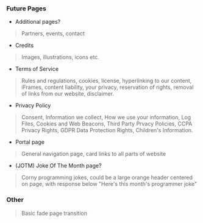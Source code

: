 ### Future Pages
- Additional pages?
> Partners, events, contact

- Credits
> Images, illustrations, icons etc.

- Terms of Service
> Rules and regulations, cookies, license, hyperlinking to our content, iFrames, content liability, your privacy, reservation of rights, removal of links from our website, disclaimer.

- Privacy Policy
> Consent, Information we collect, How we use your information, Log Files, Cookies and Web Beacons, Third Party Prvacy Policies, CCPA Privacy Rights, GDPR Data Protection Rights, Children's Information.

- Portal page
> General navigation page, card links to all parts of website

- (JOTM) Joke Of The Month page?
> Corny programming jokes, could be a large orange header centered on page, with response below
> "Here's this month's programmer joke"

### Other
> Basic fade page transition

